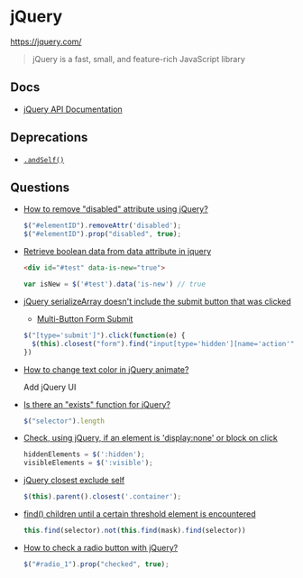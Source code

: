 # jQuery

<https://jquery.com/>

> jQuery is a fast, small, and feature-rich JavaScript library


## Docs

* [jQuery API Documentation](https://api.jquery.com/)

## Deprecations

* [`.andSelf()`](https://api.jquery.com/andself/)

## Questions

* [How to remove "disabled" attribute using jQuery?](https://stackoverflow.com/q/13626517/1366033)

  ```js
  $("#elementID").removeAttr('disabled');
  $("#elementID").prop("disabled", true);
  ```

* [Retrieve boolean data from data attribute in jquery](https://stackoverflow.com/q/9921076/1366033)

  ```html
  <div id="#test" data-is-new="true">
  ```

  ```js
  var isNew = $('#test').data('is-new') // true
  ```

* [jQuery serializeArray doesn't include the submit button that was clicked](https://stackoverflow.com/questions/4007942/jquery-serializearray-doesnt-include-the-submit-button-that-was-clicked)

  * [Multi-Button Form Submit](https://codepen.io/KyleMit/pen/KKQEKqV)

  ```js
  $("[type='submit']").click(function(e) {
    $(this).closest("form").find("input[type='hidden'][name='action'").val(this.value)
  })
  ```

* [How to change text color in jQuery animate?](https://stackoverflow.com/q/16871967/1366033)

  Add jQuery UI

* [Is there an "exists" function for jQuery?](https://stackoverflow.com/q/31044/1366033)

  ```js
  $("selector").length
  ```

* [Check, using jQuery, if an element is 'display:none' or block on click](https://stackoverflow.com/q/15924751/1366033)

  ```js
  hiddenElements = $(':hidden');
  visibleElements = $(':visible');
  ```

* [jQuery closest exclude self](https://stackoverflow.com/q/15628889/1366033)

  ```js
  $(this).parent().closest('.container');
  ```

* [find() children until a certain threshold element is encountered](https://stackoverflow.com/q/13305514/1366033)

  ```js
  this.find(selector).not(this.find(mask).find(selector))
  ```

* [How to check a radio button with jQuery?](https://stackoverflow.com/q/5665915/1366033)

  ```js
  $("#radio_1").prop("checked", true);
  ```

